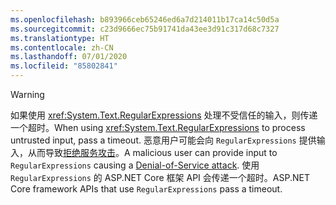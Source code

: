 ```yaml
---
ms.openlocfilehash: b893966ceb65246ed6a7d214011b17ca14c50d5a
ms.sourcegitcommit: c23d9666ec75b91741da43ee3d91c317d68c7327
ms.translationtype: HT
ms.contentlocale: zh-CN
ms.lasthandoff: 07/01/2020
ms.locfileid: "85802841"
---
```


> [!WARNING]
> <span data-ttu-id="cb419-101">如果使用 <xref:System.Text.RegularExpressions> 处理不受信任的输入，则传递一个超时。</span><span class="sxs-lookup"><span data-stu-id="cb419-101">When using <xref:System.Text.RegularExpressions> to process untrusted input, pass a timeout.</span></span> <span data-ttu-id="cb419-102">恶意用户可能会向 `RegularExpressions` 提供输入，从而导致[拒绝服务攻击](https://www.us-cert.gov/ncas/tips/ST04-015)。</span><span class="sxs-lookup"><span data-stu-id="cb419-102">A malicious user can provide input to `RegularExpressions` causing a [Denial-of-Service attack](https://www.us-cert.gov/ncas/tips/ST04-015).</span></span> <span data-ttu-id="cb419-103">使用 `RegularExpressions` 的 ASP.NET Core 框架 API 会传递一个超时。</span><span class="sxs-lookup"><span data-stu-id="cb419-103">ASP.NET Core framework APIs that use `RegularExpressions` pass a timeout.</span></span>
